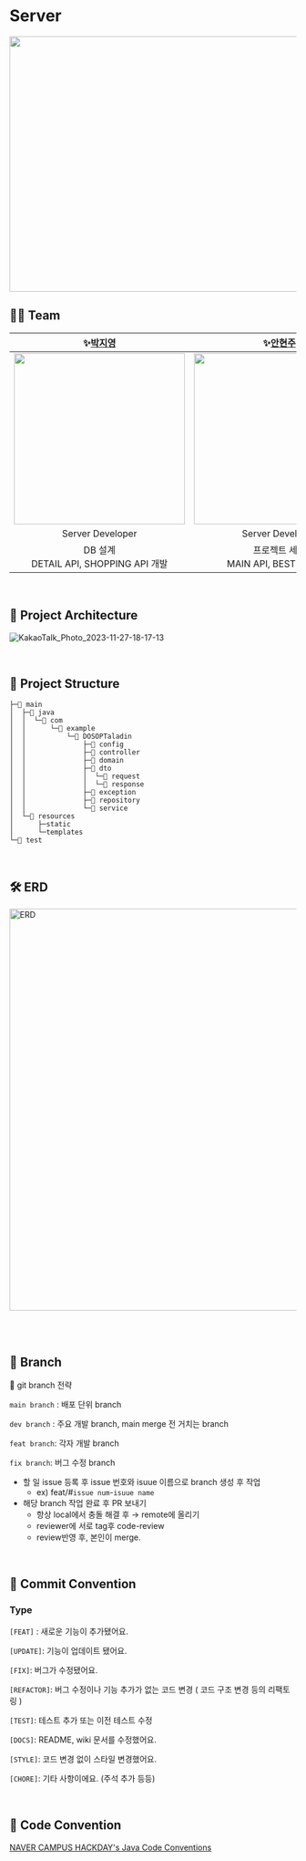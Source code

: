 # Server
<img src="https://github.com/SOPT-33th-Joint-Seminar-WEB-1/Server/assets/62981652/518c2788-87e9-4038-b4cb-5866c90f6089" width="705" height="448">

## 🧞‍♂️ Team

|    **✨[박지영](https://github.com/ziiyouth)**    |   **✨[안현주](https://github.com/hellozo0)**   |
|:--------------------------------------------:|:------------------------------------------:|
| <img src ="https://github.com/SOPT-33th-Joint-Seminar-WEB-1/Server/assets/62981652/7d882575-1deb-4182-9235-e1d3033bc4a9" width="300" height="300"/> | <img src ="https://github.com/SOPT-33th-Joint-Seminar-WEB-1/Server/assets/62981652/3aeb8640-18cd-420f-9287-4afe2a9bb9bd" width="300" height="300"/> |
|             Server Developer                 |               Server Developer                   |
| DB 설계 <br/>DETAIL API, SHOPPING API 개발<br/> | 프로젝트 세팅<br />MAIN API, BEST API 개발 |


<br>



## 🔨 Project Architecture
![KakaoTalk_Photo_2023-11-27-18-17-13](https://github.com/SOPT-33th-Joint-Seminar-WEB-1/Server/assets/62981652/bc065675-0e69-4005-a29f-91311d42d502)



<br>

## 🔨 Project Structure
```
├─📁 main
│  ├─📁 java
│  │  └─📁 com
│  │      └─📁 example
│  │          └─📁 DOSOPTaladin
│  │              ├─📁 config
│  │              ├─📁 controller
│  │              ├─📁 domain
│  │              ├─📁 dto
│  │              │  └─📁 request
│  │              │  └─📁 response   
│  │              ├─📁 exception
│  │              ├─📁 repository
│  │              └─📁 service
│  └─📁 resources
│      ├─static
│      └─templates
└─📁 test
```

<br>

## 🛠️ ERD
<img width="705" alt="ERD" src="https://github.com/SOPT-33th-Joint-Seminar-WEB-1/Server/assets/62981652/4fc842ab-79a3-4fd4-adbd-c48f5d12d991">


<br><br>



## 🌳 Branch

🌱 git branch 전략

`main branch` : 배포 단위 branch

`dev branch` : 주요 개발 branch, main merge 전 거치는 branch

`feat branch`: 각자 개발 branch

`fix branch`: 버그 수정 branch

- 할 일 issue 등록 후 issue 번호와 isuue 이름으로 branch 생성 후 작업
  - ex) feat/#`issue num`-`isuue name`
- 해당 branch 작업 완료 후 PR 보내기
  - 항상 local에서 충돌 해결 후 → remote에 올리기
  - reviewer에 서로 tag후 code-review
  - review반영 후, 본인이 merge.

<br>

## 🌱 Commit Convention
### Type

`[FEAT]` : 새로운 기능이 추가됐어요.

`[UPDATE]`: 기능이 업데이트 됐어요.

`[FIX]`: 버그가 수정됐어요.

`[REFACTOR]`: 버그 수정이나 기능 추가가 없는 코드 변경 ( 코드 구조 변경 등의 리팩토링 )

`[TEST]`: 테스트 추가 또는 이전 테스트 수정

`[DOCS]`: README, wiki 문서를 수정했어요.

`[STYLE]`: 코드 변경 없이 스타일 변경했어요.

`[CHORE]`: 기타 사항이에요. (주석 추가 등등)

<br>


## 💫 Code Convention
[NAVER CAMPUS HACKDAY's Java Code Conventions](https://naver.github.io/hackday-conventions-java/)


